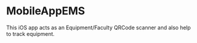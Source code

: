 # MobileAppEMS
This iOS app acts as an Equipment/Faculty QRCode scanner and also help to track equipment.
